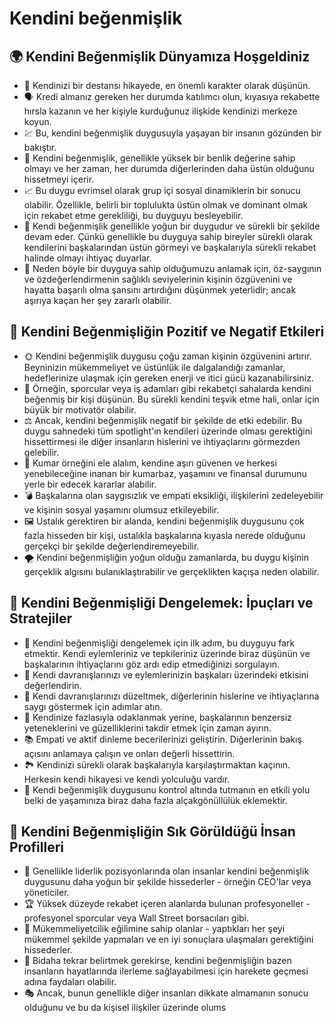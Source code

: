 # Kendini beğenmişlik

## 🌍 Kendini Beğenmişlik Dünyamıza Hoşgeldiniz

* 🧩 Kendinizi bir destansı hikayede, en önemli karakter olarak düşünün.
* 🗣️ Kredi almanız gereken her durumda katılımcı olun, kıyasıya rekabette hırsla kazanın ve her kişiyle kurduğunuz ilişkide kendinizi merkeze koyun.
* 💹 Bu, kendini beğenmişlik duygusuyla yaşayan bir insanın gözünden bir bakıştır.
* 📘 Kendini beğenmişlik, genellikle yüksek bir benlik değerine sahip olmayı ve her zaman, her durumda diğerlerinden daha üstün olduğunu hissetmeyi içerir.
* 📈 Bu duygu evrimsel olarak grup içi sosyal dinamiklerin bir sonucu olabilir. Özellikle, belirli bir toplulukta üstün olmak ve dominant olmak için rekabet etme gerekliliği, bu duyguyu besleyebilir.
* 🔄 Kendi beğenmişlik genellikle yoğun bir duygudur ve sürekli bir şekilde devam eder. Çünkü genellikle bu duyguya sahip bireyler sürekli olarak kendilerini başkalarından üstün görmeyi ve başkalarıyla sürekli rekabet halinde olmayı ihtiyaç duyarlar.
* 🔬 Neden böyle bir duyguya sahip olduğumuzu anlamak için, öz-saygının ve özdeğerlendirmenin sağlıklı seviyelerinin kişinin özgüvenini ve hayatta başarılı olma şansını artırdığını düşünmek yeterlidir; ancak aşırıya kaçan her şey zararlı olabilir.

## 💫 Kendini Beğenmişliğin Pozitif ve Negatif Etkileri

* 🌞 Kendini beğenmişlik duygusu çoğu zaman kişinin özgüvenini artırır. Beyninizin mükemmeliyet ve üstünlük ile dalgalandığı zamanlar, hedeflerinize ulaşmak için gereken enerji ve itici gücü kazanabilirsiniz.
* 🧗 Örneğin, sporcular veya iş adamları gibi rekabetçi sahalarda kendini beğenmiş bir kişi düşünün. Bu sürekli kendini teşvik etme hali, onlar için büyük bir motivatör olabilir.
* ⚖️ Ancak, kendini beğenmişlik negatif bir şekilde de etki edebilir. Bu duygu sahnedeki tüm spotlight'ın kendileri üzerinde olması gerektiğini hissettirmesi ile diğer insanların hislerini ve ihtiyaçlarını görmezden gelebilir.
* 🎰 Kumar örneğini ele alalım, kendine aşırı güvenen ve herkesi yenebileceğine inanan bir kumarbaz, yaşamını ve finansal durumunu yerle bir edecek kararlar alabilir.
* 💣 Başkalarına olan saygısızlık ve empati eksikliği, ilişkilerini zedeleyebilir ve kişinin sosyal yaşamını olumsuz etkileyebilir.
* 🖼️ Ustalık gerektiren bir alanda, kendini beğenmişlik duygusunu çok fazla hisseden bir kişi, ustalıkla başkalarına kıyasla nerede olduğunu gerçekçi bir şekilde değerlendiremeyebilir.
* 🌪️ Kendini beğenmişliğin yoğun olduğu zamanlarda, bu duygu kişinin gerçeklik algısını bulanıklaştırabilir ve gerçeklikten kaçışa neden olabilir.

## 🚀 Kendini Beğenmişliği Dengelemek: İpuçları ve Stratejiler

* 🧠 Kendini beğenmişliği dengelemek için ilk adım, bu duyguyu fark etmektir. Kendi eylemleriniz ve tepkileriniz üzerinde biraz düşünün ve başkalarının ihtiyaçlarını göz ardı edip etmediğinizi sorgulayın.
* 💭 Kendi davranışlarınızı ve eylemlerinizin başkaları üzerindeki etkisini değerlendirin.
* 🤔 Kendi davranışlarınızı düzeltmek, diğerlerinin hislerine ve ihtiyaçlarına saygı göstermek için adımlar atın.
* 🎈 Kendinize fazlasıyla odaklanmak yerine, başkalarının benzersiz yeteneklerini ve güzelliklerini takdir etmek için zaman ayırın.
* 📚 Empati ve aktif dinleme becerilerinizi geliştirin. Diğerlerinin bakış açısını anlamaya çalışın ve onları değerli hissettirin.
* 🏞️ Kendinizi sürekli olarak başkalarıyla karşılaştırmaktan kaçının. Herkesin kendi hikayesi ve kendi yolculuğu vardır.
* 🚦 Kendi beğenmişlik duygusunu kontrol altında tutmanın en etkili yolu belki de yaşamınıza biraz daha fazla alçakgönüllülük eklemektir.

## 🔎 Kendini Beğenmişliğin Sık Görüldüğü İnsan Profilleri

* 💼 Genellikle liderlik pozisyonlarında olan insanlar kendini beğenmişlik duygusunu daha yoğun bir şekilde hissederler - örneğin CEO'lar veya yöneticiler.
* 🏆 Yüksek düzeyde rekabet içeren alanlarda bulunan profesyoneller - profesyonel sporcular veya Wall Street borsacıları gibi.
* 🏅 Mükemmeliyetcilik eğilimine sahip olanlar - yaptıkları her şeyi mükemmel şekilde yapmaları ve en iyi sonuçlara ulaşmaları gerektiğini hissederler.
* 🌱 Bidaha tekrar belirtmek gerekirse, kendini beğenmişliğin bazen insanların hayatlarında ilerleme sağlayabilmesi için harekete geçmesi adına faydaları olabilir.
* 🎭 Ancak, bunun genellikle diğer insanları dikkate almamanın sonucu olduğunu ve bu da kişisel ilişkiler üzerinde olums
